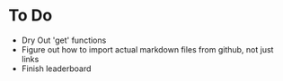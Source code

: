 <h1>To Do</h1>
<ul>
  <li> Dry Out 'get' functions
  <li> Figure out how to import actual markdown files from github, not just links
  <li> Finish leaderboard
</ul>